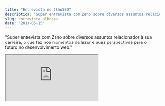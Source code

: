```yaml
---
title: "Entrevista no OlhóSEO"
description: "Super entrevista com Zeno sobre diversos assuntos relacionados à sua carreira, o que faz nos momentos de lazer e suas perspectivas para o futuro no desenvolvimento web."
slug: entrevista-olhoseo
date: "2013-05-15"
---
```


"Super entrevista com Zeno sobre diversos assuntos relacionados à sua carreira, o que faz nos momentos de lazer e suas perspectivas para o futuro no desenvolvimento web."

<div class="iframe-wrap">
  <iframe src="https://www.youtube.com/embed/GeNVyYfBuAM">
  </iframe>
</div>
